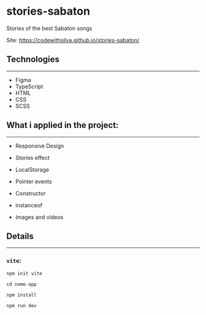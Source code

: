 # stories-sabaton
 Stories of the best Sabaton songs

 Site: https://codewithsilva.github.io/stories-sabaton/

## Technologies
___
* Figma
* TypeScript
* HTML
* CSS
* SCSS

## What i applied in the project:
___
* Responsive Design
* Stories effect
* LocalStorage

* Pointer events
* Constructor

* instanceof
* Images and videos

## Details

___
### `vite`:

`npm init vite`

`cd nome-app`

`npm install`

`npm run dev`
